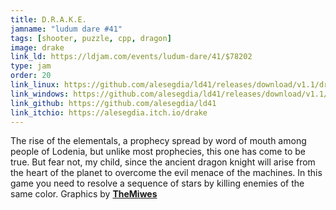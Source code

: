 ```yaml
---
title: D.R.A.K.E.
jamname: "ludum dare #41"
tags: [shooter, puzzle, cpp, dragon]
image: drake
link_ld: https://ldjam.com/events/ludum-dare/41/$78202
type: jam
order: 20
link_linux: https://github.com/alesegdia/ld41/releases/download/v1.1/drake-linux.zip
link_windows: https://github.com/alesegdia/ld41/releases/download/v1.1/drake-win32.zip
link_github: https://github.com/alesegdia/ld41
link_itchio: https://alesegdia.itch.io/drake
---
```


The rise of the elementals, a prophecy spread by word of mouth among people of Lodenia, but unlike most prophecies, this one has come to be true. But fear not, my child, since the ancient dragon knight will arise from the heart of the planet to overcome the evil menace of the machines. In this game you need to resolve a sequence of stars by killing enemies of the same color. Graphics by **[TheMiwes](https://www.youtube.com/user/TheMiwes)**
